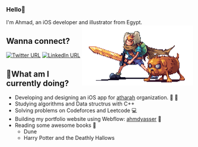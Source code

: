 ### Hello👋

I'm Ahmad, an iOS developer and illustrator from Egypt.
<img align='right' src="https://raw.githubusercontent.com/selimdoyranli/selimdoyranli/master/preview.gif" width="300">
## Wanna connect? 
[![Twitter URL](https://img.shields.io/static/v1?color=blue&label=Twitter%20&logo=twitter&logoColor=white&style=for-the-badge&message=Follow)](https://twitter.com/ahmadyas_ser)
[![LinkedIn URL](https://img.shields.io/static/v1?color=blue&label=linkedin&logo=linkedin&logoColor=white&style=for-the-badge&message=Connect)](https://www.linkedin.com/in/ahmdyasser)

## 🔭What am I currently doing?

- Developing and designing an iOS app for [atharah](https://atharah.com) organization. 👾 🎨 
- Studying algorithms and Data structrus with C++ 
- Solving problems on Codeforces and Leetcode 💻
- Building my portfolio website using Webflow: [ahmdyasser](http://ahmdyasser.webflow.io/) 🧊
- Reading some awesome books 📖
  - Dune 
  - Harry Potter and the Deathly Hallows     



<!--
**ahmdyasser/ahmdyasser** is a ✨ _special_ ✨ repository because its `README.md` (this file) appears on your GitHub profile.

Here are some ideas to get you started:

- 🔭 I’m currently working on ...
- 🌱 I’m currently learning ...
- 👯 I’m looking to collaborate on ...
- 🤔 I’m looking for help with ...
- 💬 Ask me about ...
- 📫 How to reach me: ...
- 😄 Pronouns: ...
- ⚡ Fun fact: ...
-->
